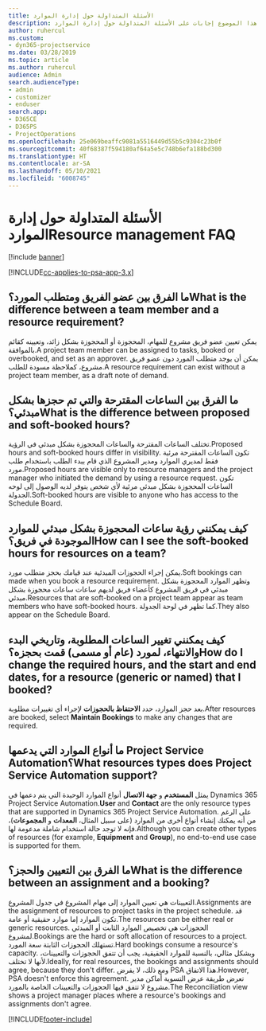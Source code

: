 ```yaml
---
title: الأسئلة المتداولة حول إدارة الموارد
description: يقدم هذا الموضوع إجابات على الأسئلة المتداولة حول إدارة الموارد.
author: ruhercul
ms.custom:
- dyn365-projectservice
ms.date: 03/28/2019
ms.topic: article
ms.author: ruhercul
audience: Admin
search.audienceType:
- admin
- customizer
- enduser
search.app:
- D365CE
- D365PS
- ProjectOperations
ms.openlocfilehash: 25e069beaffc9081a5516449d55b5c9304c23b0f
ms.sourcegitcommit: 40f68387f594180af64a5e5c748b6efa188bd300
ms.translationtype: HT
ms.contentlocale: ar-SA
ms.lasthandoff: 05/10/2021
ms.locfileid: "6008745"
---
```

# <a name="resource-management-faq"></a><span data-ttu-id="d73bb-103">الأسئلة المتداولة حول إدارة الموارد</span><span class="sxs-lookup"><span data-stu-id="d73bb-103">Resource management FAQ</span></span>

[!include [banner](../includes/psa-now-project-operations.md)]

[!INCLUDE[cc-applies-to-psa-app-3.x](../includes/cc-applies-to-psa-app-3x.md)]

## <a name="what-is-the-difference-between-a-team-member-and-a-resource-requirement"></a><span data-ttu-id="d73bb-104">ما الفرق بين عضو الفريق ومتطلب المورد؟</span><span class="sxs-lookup"><span data-stu-id="d73bb-104">What is the difference between a team member and a resource requirement?</span></span>

<span data-ttu-id="d73bb-105">يمكن تعيين عضو فريق مشروع للمهام، المحجوزة أو المحجوزة بشكل زائد، وتعيينه كقائم بالموافقة.</span><span class="sxs-lookup"><span data-stu-id="d73bb-105">A project team member can be assigned to tasks, booked or overbooked, and set as an approver.</span></span> <span data-ttu-id="d73bb-106">يمكن أن يوجد متطلب المورد دون عضو فريق مشروع، كملاحظة مسودة للطلب.</span><span class="sxs-lookup"><span data-stu-id="d73bb-106">A resource requirement can exist without a project team member, as a draft note of demand.</span></span> 

## <a name="what-is-the-difference-between-proposed-and-soft-booked-hours"></a><span data-ttu-id="d73bb-107">ما الفرق بين الساعات المقترحة والتي تم حجزها بشكل مبدئي؟</span><span class="sxs-lookup"><span data-stu-id="d73bb-107">What is the difference between proposed and soft-booked hours?</span></span>

<span data-ttu-id="d73bb-108">تختلف الساعات المقترحة والساعات المحجوزة بشكل مبدئي في الرؤية.</span><span class="sxs-lookup"><span data-stu-id="d73bb-108">Proposed hours and soft-booked hours differ in visibility.</span></span> <span data-ttu-id="d73bb-109">تكون الساعات المقترحة مرئية فقط لمديري الموارد ومدير المشروع الذي قام ببدء الطلب باستخدام طلب مورد.</span><span class="sxs-lookup"><span data-stu-id="d73bb-109">Proposed hours are visible only to resource managers and the project manager who initiated the demand by using a resource request.</span></span> <span data-ttu-id="d73bb-110">تكون الساعات المحجوزة بشكل مبدئي مرئية لأي شخص يتوفر لديه الوصول إلى لوحه الجدولة.</span><span class="sxs-lookup"><span data-stu-id="d73bb-110">Soft-booked hours are visible to anyone who has access to the Schedule Board.</span></span>

## <a name="how-can-i-see-the-soft-booked-hours-for-resources-on-a-team"></a><span data-ttu-id="d73bb-111">كيف يمكنني رؤية ساعات المحجوزة بشكل مبدئي للموارد الموجودة في فريق؟</span><span class="sxs-lookup"><span data-stu-id="d73bb-111">How can I see the soft-booked hours for resources on a team?</span></span>

<span data-ttu-id="d73bb-112">يمكن إجراء الحجوزات المبدئية عند قيامك بحجز متطلب مورد.</span><span class="sxs-lookup"><span data-stu-id="d73bb-112">Soft bookings can made when you book a resource requirement.</span></span> <span data-ttu-id="d73bb-113">وتظهر الموارد المحجوزة بشكل مبدئي في فريق المشروع كأعضاء فريق لديهم ساعات ساعات محجوزة بشكل مبدئي.</span><span class="sxs-lookup"><span data-stu-id="d73bb-113">Resources that are soft-booked on a project team appear as team members who have soft-booked hours.</span></span> <span data-ttu-id="d73bb-114">كما تظهر في لوحة الجدولة.</span><span class="sxs-lookup"><span data-stu-id="d73bb-114">They also appear on the Schedule Board.</span></span>

## <a name="how-do-i-change-the-required-hours-and-the-start-and-end-dates-for-a-resource-generic-or-named-that-i-booked"></a><span data-ttu-id="d73bb-115">كيف يمكنني تغيير الساعات المطلوبة، وتاريخي البدء والانتهاء، لمورد (عام أو مسمى) قمت بحجزه؟</span><span class="sxs-lookup"><span data-stu-id="d73bb-115">How do I change the required hours, and the start and end dates, for a resource (generic or named) that I booked?</span></span>

<span data-ttu-id="d73bb-116">بعد حجز الموارد، حدد **الاحتفاظ بالحجوزات** لإجراء أي تغييرات مطلوبة.</span><span class="sxs-lookup"><span data-stu-id="d73bb-116">After resources are booked, select **Maintain Bookings** to make any changes that are required.</span></span>

## <a name="what-resources-types-does-project-service-automation-support"></a><span data-ttu-id="d73bb-117">ما أنواع الموارد التي يدعمها Project Service Automation؟</span><span class="sxs-lookup"><span data-stu-id="d73bb-117">What resources types does Project Service Automation support?</span></span>

<span data-ttu-id="d73bb-118">يمثل **المستخدم** و **جهة الاتصال** أنواع الموارد الوحيدة التي يتم دعمها في Dynamics 365 Project Service Automation.</span><span class="sxs-lookup"><span data-stu-id="d73bb-118">**User** and **Contact** are the only resource types that are supported in Dynamics 365 Project Service Automation.</span></span> <span data-ttu-id="d73bb-119">على الرغم من أنه يمكنك إنشاء أنواع أخرى من الموارد (على سبيل المثال، **المعدات** و **المجموعات**)، فإنه لا توجد حالة استخدام شاملة مدعومة لها.</span><span class="sxs-lookup"><span data-stu-id="d73bb-119">Although you can create other types of resources (for example, **Equipment** and **Group**), no end-to-end use case is supported for them.</span></span>

## <a name="what-is-the-difference-between-an-assignment-and-a-booking"></a><span data-ttu-id="d73bb-120">ما الفرق بين التعيين والحجز؟</span><span class="sxs-lookup"><span data-stu-id="d73bb-120">What is the difference between an assignment and a booking?</span></span>

<span data-ttu-id="d73bb-121">التعيينات هي تعيين الموارد إلى مهام المشروع في جدول المشروع.</span><span class="sxs-lookup"><span data-stu-id="d73bb-121">Assignments are the assignment of resources to project tasks in the project schedule.</span></span> <span data-ttu-id="d73bb-122">قد تكون الموارد إما موارد حقيقية أو عامة.</span><span class="sxs-lookup"><span data-stu-id="d73bb-122">The resources can be either real or generic resources.</span></span> <span data-ttu-id="d73bb-123">الحجوزات هي تخصيص الموارد الثابت أو المبدئي لمشروع.</span><span class="sxs-lookup"><span data-stu-id="d73bb-123">Bookings are the hard or soft allocation of resources to a project.</span></span> <span data-ttu-id="d73bb-124">تستهلك الحجوزات الثابتة سعة المورد.</span><span class="sxs-lookup"><span data-stu-id="d73bb-124">Hard bookings consume a resource's capacity.</span></span> <span data-ttu-id="d73bb-125">وبشكل مثالي، بالنسبة للموارد الحقيقية، يجب أن تتفق الحجوزات والتعيينات، لأنها لا تختلف.</span><span class="sxs-lookup"><span data-stu-id="d73bb-125">Ideally, for real resources, the bookings and assignments should agree, because they don't differ.</span></span> <span data-ttu-id="d73bb-126">ومع ذلك، لا يفرض PSA هذا الاتفاق.</span><span class="sxs-lookup"><span data-stu-id="d73bb-126">However, PSA doesn't enforce this agreement.</span></span> <span data-ttu-id="d73bb-127">تعرض طريقة عرض التسوية أماكن مدير مشروع لا تتفق فيها الحجوزات والتعيينات الخاصة بالمورد.</span><span class="sxs-lookup"><span data-stu-id="d73bb-127">The Reconciliation view shows a project manager places where a resource's bookings and assignments don't agree.</span></span>


[!INCLUDE[footer-include](../includes/footer-banner.md)]